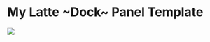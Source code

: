 # My Latte ~Dock~ Panel Template

<img src="https://i.ibb.co/Qpj0r1n/Screenshot-20211106-164948.png"/>
